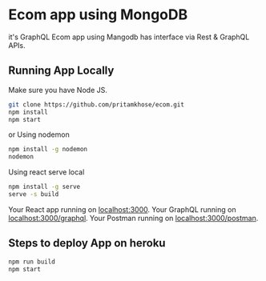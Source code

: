 # Ecom app using MongoDB
it's GraphQL Ecom app using Mangodb has interface via Rest & GraphQL APIs.

## Running App Locally

Make sure you have Node JS.

```sh
git clone https://github.com/pritamkhose/ecom.git
npm install
npm start
```
or Using nodemon

```sh
npm install -g nodemon
nodemon
```

Using react serve local

```sh
npm install -g serve
serve -s build
```

Your React app running on [localhost:3000](http://localhost:3000/).
Your GraphQL running on [localhost:3000/graphql](http://localhost:3000/graphql).
Your Postman running on [localhost:3000/postman](http://localhost:3000/postman).

## Steps to deploy App on heroku

```sh
npm run build
npm start
```
